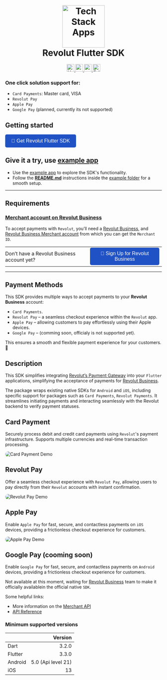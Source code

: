 <h1 align="center" style="border-bottom: none">
  <div>
    <a href="https://www.techstackapps.com">
      <img alt="Tech Stack Apps" src="./docs/assets/rfsdk_logo.png" width="136" />
      <br>
    </a>
    Revolut Flutter SDK
  </div>
</h1>


<p align="center">
  <a href="changelog.md">
    <img alt="Version" src="https://img.shields.io/badge/version-1.3.0-blue" height="24">
  </a>
  <a href="https://www.youtube.com/watch?v=Ss7PG-g3B2g">
    <img src="https://img.shields.io/badge/YouTube-FF0000?style=for-the-badge&logo=youtube&logoColor=white" height="24"/>
  </a>
  <a href="https://www.linkedin.com/company/techstackapps/">
    <img src="https://img.shields.io/badge/LinkedIn-0077B5?style=for-the-badge&logo=linkedin&logoColor=white" height="24"/>
  </a>
  <a href="https://x.com/techstackapps">
    <img src="https://img.shields.io/twitter/follow/techstackapps" alt="Follow @techstackapps" height="24"/>
  </a>
</p>

### One click solution support for:

- `Card Payments`: Master card, VISA
- `Revolut Pay`
- `Apple Pay`
- `Google Pay` (planned, currently its not supported)


## Getting started

<p align="left">
  <a href="https://revolutfluttersdk.com" target="_blank" style="text-decoration: none;">
    <button style="
      background-color: #2052C5;
      color: white;
      padding: 12px 20px;
      font-size: 16px;
      border: none;
      border-radius: 5px;
      cursor: pointer;">
      🛒 Get Revolut Flutter SDK
    </button>
  </a>
</p>

## Give it a try, use [example app](./example/)  
- Use the [example app](./example/) to explore the SDK's functionality.  
- Follow the [**README.md**](./example/README.md) instructions inside the [example folder](./example/)  for a smooth setup.

---

## Requirements

### [Merchant account on Revolut Business](https://business.revolut.com/signup?promo=referabusiness&ext=26cc1652-6fa0-4911-9149-b46c49d32d30&context=B2B_REFERRAL)

To accept payments with `Revolut`, you’ll need a [Revolut Business](https://business.revolut.com/signup?promo=referabusiness&ext=26cc1652-6fa0-4911-9149-b46c49d32d30&context=B2B_REFERRAL), and [Revolut Business Merchant account](https://business.revolut.com/signup?promo=referabusiness&ext=26cc1652-6fa0-4911-9149-b46c49d32d30&context=B2B_REFERRAL) from which you can get the `Merchant ID`.

<table>
  <tr>
    <td style="padding: 10px 0;">
      Don’t have a Revolut Business account yet?
    </td>
    <td>
      <a href="https://business.revolut.com/signup?promo=referabusiness&ext=26cc1652-6fa0-4911-9149-b46c49d32d30&context=B2B_REFERRAL" target="_blank" style="text-decoration: none;">
        <button style="
          background-color: #2052C5;
          color: white;
          padding: 10px 18px;
          font-size: 16px;
          border: none;
          border-radius: 5px;
          cursor: pointer;">
          🚀 Sign Up for Revolut Business
        </button>
      </a>
    </td>
  </tr>
</table>

---

## Payment Methods
This SDK provides multiple ways to accept payments to your **Revolut Business** account:  

- `Card Payments`.
- `Revolut Pay` – a seamless checkout experience within the `Revolut` app.
- `Apple Pay` – allowing customers to pay effortlessly using their Apple devices.
- `Google Pay` – (comming soon, officialy is not supported yet).

This ensures a smooth and flexible payment experience for your customers. 🎯

## Description

This SDK simplifies integrating [Revolut’s Payment Gateway](https://www.revolut.com/business/payment-gateway/) into your `Flutter` applications, simplifying the acceptance of payments for [Revolut Business](https://business.revolut.com/signup?promo=referabusiness&ext=26cc1652-6fa0-4911-9149-b46c49d32d30&context=B2B_REFERRAL).

The package wraps existing native SDKs for `Android` and `iOS`, including specific support for packages such as `Card Payments`, `Revolut Payments`. It streamlines initiating payments and interacting seamlessly with the Revolut backend to verify payment statuses.

## Card Payment

Securely process debit and credit card payments using `Revolut`'s payment infrastructure. Supports multiple currencies and real-time transaction processing.

<img src="./docs/assets/card.gif" alt="Card Payment Demo" style="border-radius: 48px;">

## Revolut Pay

Offer a seamless checkout experience with `Revolut Pay`, allowing users to pay directly from their `Revolut` accounts with instant confirmation.

<img src="./docs/assets/revolut_pay.gif" alt="Revolut Pay Demo" style="border-radius: 48px;">

## Apple Pay

Enable `Apple Pay` for fast, secure, and contactless payments on `iOS ` devices, providing a frictionless checkout experience for customers.

<img src="./docs/assets/revolut_apple_pay.gif" alt="Apple Pay Demo" style="border-radius: 48px;">

## Google Pay (cooming soon)

Enable `Google Pay` for fast, secure, and contactless payments on `Android` devices, providing a frictionless checkout experience for customers.

Not available at this moment, waiting for [Revolut Business](https://business.revolut.com/signup?promo=referabusiness&ext=26cc1652-6fa0-4911-9149-b46c49d32d30&context=B2B_REFERRAL) team to make it officially availablein the official native `SDK`.


Some helpful links:
- More information on the [Merchant API](https://developer.revolut.com/docs/accept-payments/)
- [API Reference](https://developer.revolut.com/docs/api-reference/merchant)

### Minimum supported versions

|         |            Version |
|---------|-------------------:|
| Dart    |              3.2.0 |
| Flutter |              3.3.0 |
| Android | 5.0 (Api level 21) |
| iOS     |                 13 |